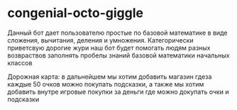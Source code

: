 # congenial-octo-giggle
Данный бот дает пользователю простые по базовой математике в виде сложения, вычитания, деления и умножения.
Категорически приветсвую дорогие жури наш бот будет помогать людям разных возвраствов заполнять пробелы знаний базовой математики начальных классов

Дорожная карта:
в дальнейшем мы хотим добавить магазин гдеза каждые 50 очков можно покупать подсказки, а также мы хотим добавить внутре игровые покупки за деньги 
где можно докупать очки и подсказки
